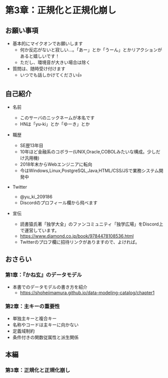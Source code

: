 # 第3章：正規化と正規化崩し

## お願い事項

- 基本的にマイクオンでお願いします
	- 何か反応がないと寂しい…。「あー」とか「うーん」とかリアクションがあると嬉しいです！
	- ただし、環境音が大きい場合は除く
- 質問は、随時受け付けます
	- いつでも話しかけてください:+1:

## 自己紹介

- 名前
	- このサーバのニックネームが本名です
	- HNは「yu-ki」とか「ゆーき」とか

- 職歴
	- SE歴13年目
	- 10年ほど金融系のコボラー(UNIX,Oracle,COBOLみたいな構成。少しだけ汎用機)
	- 2018年末からWebエンジニアに転向
	- 今はWindows,Linux,PostgreSQL,Java,HTML/CSS/JSで業務システム開発中

- Twitter
	- @yu_ki_209186
	- Discordのプロフィール欄から飛べます

- 宣伝
	- 読書猿氏著「独学大全」のファンコミュニティ「独学広場」をDiscord上で運営しています。
	- https://www.diamond.co.jp/book/9784478108536.html
	- Twitterのプロフ欄に招待リンクがありますので、よければ。

## おさらい

### 第1章：『かね玄』のデータモデル

- 本書でのデータモデルの書き方を紹介
	- https://shoheiimamura.github.io/data-modeling-catalog/chapter1

### 第2章：主キーの重要性

- 単独主キーと複合キー
- 名称やコードは主キーに向かない
- 定義域制約
- 条件付きの関数従属性と派生関係

## 本編

### 第3章：正規化と正規化崩し
